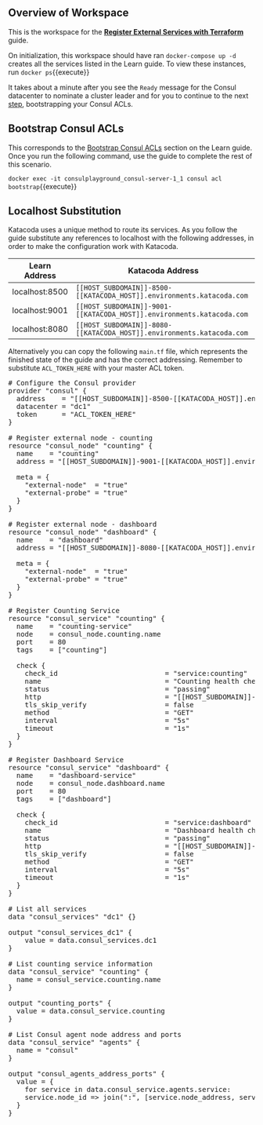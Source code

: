 ## Overview of Workspace

This is the workspace for the [**Register External Services with Terraform**](http://learn.hashicorp.com/consul/developer-discovery/terraform-consul-provider) guide.

On initialization, this workspace should have ran `docker-compose up -d` creates all the services listed in the Learn guide. To view these instances, run `docker ps`{{execute}}

It takes about a minute after you see the `Ready` message for the Consul datacenter to nominate a cluster leader and for you to continue to the next [step](http://learn.hashicorp.com/consul/developer-discovery/terraform-consul-provider#bootstrap-consul-acls), bootstrapping your Consul ACLs.

## Bootstrap Consul ACLs

This corresponds to the [Bootstrap Consul ACLs](http://learn.hashicorp.com/consul/developer-discovery/terraform-consul-provider#bootstrap-consul-acls) section on the Learn guide. Once you run the following command, use the guide to complete the rest of this scenario.

`docker exec -it consulplayground_consul-server-1_1 consul acl bootstrap`{{execute}}

## Localhost Substitution

Katacoda uses a unique method to route its services. As you follow the guide substitute any references to localhost with the following addresses, in order to make the configuration work with Katacoda.

| Learn Address   | Katacoda Address |
| --------------  | ---------------- |
| localhost:8500  | `[[HOST_SUBDOMAIN]]-8500-[[KATACODA_HOST]].environments.katacoda.com` |
| localhost:9001  | `[[HOST_SUBDOMAIN]]-9001-[[KATACODA_HOST]].environments.katacoda.com` |
| localhost:8080  | `[[HOST_SUBDOMAIN]]-8080-[[KATACODA_HOST]].environments.katacoda.com` |

Alternatively you can copy the following `main.tf` file, which represents the finished state of the guide and has the correct addressing. Remember to substitute `ACL_TOKEN_HERE` with your master ACL token.

<pre class="file" data-filename="main.tf" data-target="replace"># Configure the Consul provider
provider "consul" {
  address    = "[[HOST_SUBDOMAIN]]-8500-[[KATACODA_HOST]].environments.katacoda.com"
  datacenter = "dc1"
  token      = "ACL_TOKEN_HERE"
}

# Register external node - counting
resource "consul_node" "counting" {
  name    = "counting"
  address = "[[HOST_SUBDOMAIN]]-9001-[[KATACODA_HOST]].environments.katacoda.com"

  meta = {
    "external-node"  = "true"
    "external-probe" = "true"
  }
}

# Register external node - dashboard
resource "consul_node" "dashboard" {
  name    = "dashboard"
  address = "[[HOST_SUBDOMAIN]]-8080-[[KATACODA_HOST]].environments.katacoda.com"

  meta = {
    "external-node"  = "true"
    "external-probe" = "true"
  }
}

# Register Counting Service
resource "consul_service" "counting" {
  name    = "counting-service"
  node    = consul_node.counting.name
  port    = 80
  tags    = ["counting"]

  check {
    check_id                          = "service:counting"
    name                              = "Counting health check"
    status                            = "passing"
    http                              = "[[HOST_SUBDOMAIN]]-9001-[[KATACODA_HOST]].environments.katacoda.com"
    tls_skip_verify                   = false
    method                            = "GET"
    interval                          = "5s"
    timeout                           = "1s"
  }
}

# Register Dashboard Service
resource "consul_service" "dashboard" {
  name    = "dashboard-service"
  node    = consul_node.dashboard.name
  port    = 80
  tags    = ["dashboard"]

  check {
    check_id                          = "service:dashboard"
    name                              = "Dashboard health check"
    status                            = "passing"
    http                              = "[[HOST_SUBDOMAIN]]-8080-[[KATACODA_HOST]].environments.katacoda.com"
    tls_skip_verify                   = false
    method                            = "GET"
    interval                          = "5s"
    timeout                           = "1s"
  }
}

# List all services
data "consul_services" "dc1" {}

output "consul_services_dc1" {
    value = data.consul_services.dc1
}

# List counting service information
data "consul_service" "counting" {
  name = consul_service.counting.name
}

output "counting_ports" {
  value = data.consul_service.counting
}

# List Consul agent node address and ports
data "consul_service" "agents" {
  name = "consul"
}

output "consul_agents_address_ports" {
  value = {
    for service in data.consul_service.agents.service:
    service.node_id => join(":", [service.node_address, service.port])
  }
}

</pre>
